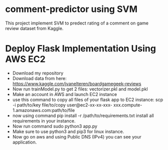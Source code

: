 # comment-predictor using SVM
This project implement SVM to predect rating of a comment on game review dataset from Kaggle.

# Deploy Flask Implementation Using AWS EC2
- Download my repository
- Download data from here: https://www.kaggle.com/jvanelteren/boardgamegeek-reviews 
- Now run trainModel.py to get 2 files: vectorizer.pkl and model.pkl
- Make an account in AWS and launch EC2 instance
- use this command to copy all files of your flask app to EC2 instance: scp -i path/to/key file/to/copy user@ec2-xx-xx-xxx- xxx.compute-1.amazonaws.com:path/to/file
- now using command pip install -r /path/to/requirements.txt install all requirements in your instance.
- Now run command sudo python3 app.py 
- Make sure to use python3 and pip3 for linux instance.
- Now go on aws and using Public DNS (IPv4) you can see your application.
